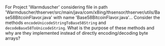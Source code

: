 For Project 'Warmduscher' considering file in path 'Warmduscher/thserver/src/main/java/com/x8ing/thsensor/thserver/utils/Base58BitcoinFlavor.java' with name 'Base58BitcoinFlavor.java'...
Consider the methods `encodeUnicodeStringToBase58String` and `decodeBase58ToUnicodeString`. What is the purpose of these methods and why are they implemented instead of directly encoding/decoding byte arrays?